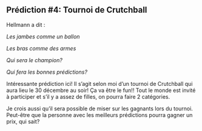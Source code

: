 ## Prédiction #4: Tournoi de Crutchball

Hellmann a dit :

*Les jambes comme un ballon*

*Les bras comme des armes*

*Qui sera le champion?*

*Qui fera les bonnes prédictions?*

Intéressante prédiction ici! Il s’agit selon moi d’un tournoi de Crutchball qui aura lieu le 30 décembre au soir! Ça va être le fun!! Tout le monde est invité à participer et s’il y a assez de filles, on pourra faire 2 catégories.

Je crois aussi qu’il sera possible de miser sur les gagnants lors du tournoi. Peut-être que la personne avec les meilleurs prédictions pourra gagner un prix, qui sait?
